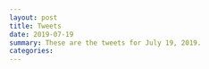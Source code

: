 ```yaml
---
layout: post
title: Tweets
date: 2019-07-19
summary: These are the tweets for July 19, 2019.
categories:
---
```


